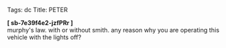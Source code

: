 Tags: dc
Title: PETER
  
**[ sb-7e39f4e2-jzfPRr ]**  
murphy's law. with or without smith. any reason why you are operating this vehicle with the lights off?